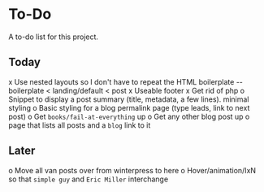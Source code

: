 # To-Do

A to-do list for this project.

## Today
x Use nested layouts so I don't have to repeat the HTML boilerplate -- boilerplate < landing/default < post
x Useable footer
x Get rid of php
o Snippet to display a post summary (title, metadata, a few lines). minimal styling
o Basic styling for a blog permalink page (type leads, link to next post)
o Get `books/fail-at-everything` up
o Get any other blog post up
o page that lists all posts and a `blog` link to it

## Later
o Move all van posts over from winterpress to here
o Hover/animation/IxN so that `simple guy` and `Eric Miller` interchange

